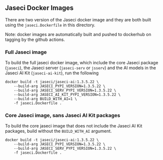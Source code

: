 ## Jaseci Docker Images

There are two version of the Jaseci docker image and they are both built using the `jaseci.Dockerfile` in this directory.

Note: docker images are automatically built and pushed to dockerhub on tagging by the github actions. 

### Full Jaseci image
To build the full jaseci docker image, which include the core Jaseci package (`jaseci`), the Jaseci server (`jaseci-serv` or `jsserv`) and the AI models in the Jaseci AI Kit (`jaseci-ai-kit`), run the following
```
docker build -t jaseci/jaseci-ai:1.3.5.22 \
    --build-arg JASECI_PYPI_VERSION=1.3.5.22 \
    --build-arg JASECI_SERV_PYPI_VERSION=1.3.5.22 \
    --build-arg JASECI_AI_KIT_PYPI_VERSION=1.3.5.22 \
    --build-arg BUILD_WITH_AI=1 \
    -f jaseci.Dockerfile .
```

### Core Jaseci image, sans Jaseci AI Kit packages
To build the core jaseci image that does not include the Jaseci AI Kit packages, build without the `BUILD_WITH_AI` argument.
```
docker build -t jaseci/jaseci-ai:1.3.5.22 \
    --build-arg JASECI_PYPI_VERSION=1.3.5.22 \
    --build-arg JASECI_SERV_PYPI_VERSION=1.3.5.22 \
    -f jaseci.Dockerfile .
```
